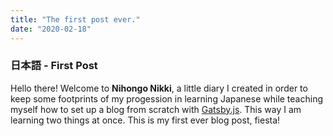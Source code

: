```yaml
--- 
title: "The first post ever."
date: "2020-02-18"
---
```


### 日本語 - First Post

Hello there! Welcome to __Nihongo Nikki__, a little diary I created in
order to keep some footprints of my progession in learning Japanese while
teaching myself how to set up a blog from scratch with [Gatsby.js](https://www.gatsbyjs.org/). This
way I am learning two things at once. This is my first ever blog post,
fiesta!
